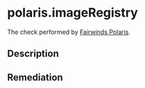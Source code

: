 # polaris.imageRegistry

The check performed by [Fairwinds Polaris](https://github.com/fairwindsops/polaris).

## Description

## Remediation
